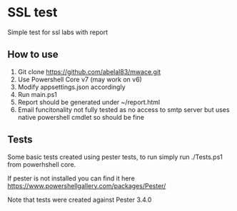 # SSL test

Simple test for ssl labs with report

## How to use

1. Git clone <https://github.com/abelal83/mwace.git>
2. Use Powershell Core v7 (may work on v6)
3. Modify appsettings.json accordingly
4. Run main.ps1
5. Report should be generated under ~/report.html
6. Email funcitonality not fully tested as no access to smtp server but uses native powershell cmdlet so should be fine

## Tests

Some basic tests created using pester tests, to run simply run ./Tests.ps1 from powerhshell core.

If pester is not installed you can find it here <https://www.powershellgallery.com/packages/Pester/>

Note that tests were created against Pester 3.4.0
